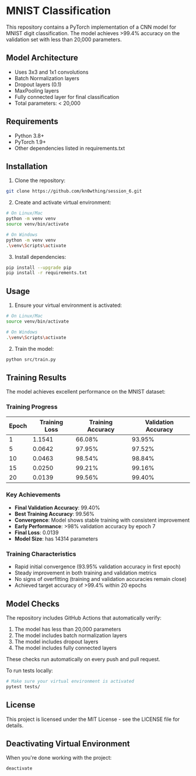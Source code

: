 # MNIST Classification

This repository contains a PyTorch implementation of a CNN model for MNIST digit classification. The model achieves >99.4% accuracy on the validation set with less than 20,000 parameters.

## Model Architecture
- Uses 3x3 and 1x1 convolutions
- Batch Normalization layers
- Dropout layers (0.1)
- MaxPooling layers
- Fully connected layer for final classification
- Total parameters: < 20,000

## Requirements
- Python 3.8+
- PyTorch 1.9+
- Other dependencies listed in requirements.txt

## Installation

1. Clone the repository:
```bash
git clone https://github.com/kn0wthing/session_6.git
```

2. Create and activate virtual environment:
```bash
# On Linux/Mac
python -m venv venv
source venv/bin/activate

# On Windows
python -m venv venv
.\venv\Scripts\activate
```

3. Install dependencies:
```bash
pip install --upgrade pip
pip install -r requirements.txt
```

## Usage

1. Ensure your virtual environment is activated:
```bash
# On Linux/Mac
source venv/bin/activate

# On Windows
.\venv\Scripts\activate
```

2. Train the model:
```bash
python src/train.py
```

## Training Results

The model achieves excellent performance on the MNIST dataset:

### Training Progress
| Epoch | Training Loss | Training Accuracy | Validation Accuracy |
|-------|--------------|-------------------|-------------------|
| 1     | 1.1541       | 66.08%           | 93.95%           |
| 5     | 0.0642       | 97.95%           | 97.52%           |
| 10    | 0.0463       | 98.54%           | 98.84%           |
| 15    | 0.0250       | 99.21%           | 99.16%           |
| 20    | 0.0139       | 99.56%           | 99.40%           |

### Key Achievements
- **Final Validation Accuracy**: 99.40%
- **Best Training Accuracy**: 99.56%
- **Convergence**: Model shows stable training with consistent improvement
- **Early Performance**: >98% validation accuracy by epoch 7
- **Final Loss**: 0.0139
- **Model Size**: has 14314 parameters

### Training Characteristics
- Rapid initial convergence (93.95% validation accuracy in first epoch)
- Steady improvement in both training and validation metrics
- No signs of overfitting (training and validation accuracies remain close)
- Achieved target accuracy of >99.4% within 20 epochs

## Model Checks

The repository includes GitHub Actions that automatically verify:
1. The model has less than 20,000 parameters
2. The model includes batch normalization layers
3. The model includes dropout layers
4. The model includes fully connected layers

These checks run automatically on every push and pull request.

To run tests locally:
```bash
# Make sure your virtual environment is activated
pytest tests/
```

## License

This project is licensed under the MIT License - see the LICENSE file for details.

## Deactivating Virtual Environment

When you're done working with the project:
```bash
deactivate
```